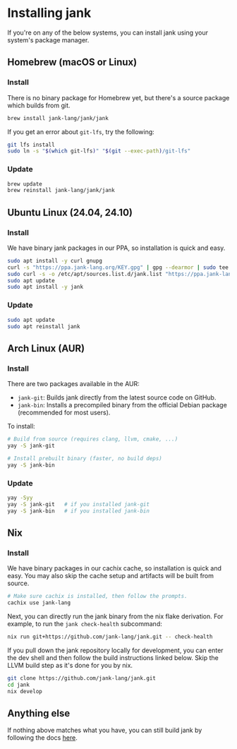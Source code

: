 # Installing jank
If you're on any of the below systems, you can install jank using your system's
package manager.

## Homebrew (macOS or Linux)
### Install
There is no binary package for Homebrew yet, but there's a source package which
builds from git.

```sh
brew install jank-lang/jank/jank
```

If you get an error about `git-lfs`, try the following:

```sh
git lfs install
sudo ln -s "$(which git-lfs)" "$(git --exec-path)/git-lfs"
```

### Update
```bash
brew update
brew reinstall jank-lang/jank/jank
```

## Ubuntu Linux (24.04, 24.10)
### Install
We have binary jank packages in our PPA, so installation is quick and easy.

```bash
sudo apt install -y curl gnupg
curl -s "https://ppa.jank-lang.org/KEY.gpg" | gpg --dearmor | sudo tee /etc/apt/trusted.gpg.d/jank.gpg >/dev/null
sudo curl -s -o /etc/apt/sources.list.d/jank.list "https://ppa.jank-lang.org/jank.list"
sudo apt update
sudo apt install -y jank
```

### Update
```bash
sudo apt update
sudo apt reinstall jank
```

## Arch Linux (AUR)
### Install
There are two packages available in the AUR:

- `jank-git`: Builds jank directly from the latest source code on GitHub.
- `jank-bin`: Installs a precompiled binary from the official Debian package (recommended for most users).

To install:

```bash
# Build from source (requires clang, llvm, cmake, ...)
yay -S jank-git

# Install prebuilt binary (faster, no build deps)
yay -S jank-bin
```

### Update
```bash
yay -Syy
yay -S jank-git   # if you installed jank-git
yay -S jank-bin   # if you installed jank-bin
```

## Nix
### Install
We have binary packages in our cachix cache, so installation is quick and easy.
You may also skip the cache setup and artifacts will be built from source.

```bash
# Make sure cachix is installed, then follow the prompts.
cachix use jank-lang
```

Next, you can directly run the jank binary from the nix flake derivation. For
example, to run the `jank check-health` subcommand:

```bash
nix run git+https://github.com/jank-lang/jank.git -- check-health
```

If you pull down the jank repository locally for development, you can enter the
dev shell and then follow the build instructions linked below. Skip the LLVM
build step as it's done for you by nix.

```bash
git clone https://github.com/jank-lang/jank.git
cd jank
nix develop
```

## Anything else
If nothing above matches what you have, you can still build jank by following
the docs [here](./build.md).
